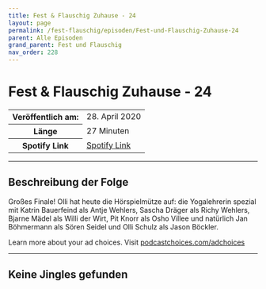 ```yaml
---
title: Fest & Flauschig Zuhause - 24
layout: page
permalink: /fest-flauschig/episoden/Fest-und-Flauschig-Zuhause-24
parent: Alle Episoden
grand_parent: Fest und Flauschig
nav_order: 228
---
```


# Fest & Flauschig Zuhause - 24
<table class="resp-table dcf-table dcf-table-responsive dcf-table-bordered dcf-table-striped dcf-w-100%">
                    <tbody>
                        <tr>
                            <th scope="row">Veröffentlich am:</th>
                            <td data-label="Veröffentlich am:">28. April 2020</td>
                        </tr>
                        <tr>
                            <th scope="row">Länge </th>
                            <td data-label="Länge ">27 Minuten</td>
                        </tr><tr>
                                <th scope="row">Spotify Link</th>
                                <td data-label="Spotify Link"><a href="https://open.spotify.com/episode/7zwOCjTp8zb2vuhTfuyDBe">Spotify Link</a></td>
                            </tr></tbody>
                </table>

***

## Beschreibung der Folge

<div>
<p>Großes Finale! Olli hat heute die Hörspielmütze auf: die Yogalehrerin spezial mit Katrin Bauerfeind als Antje Wehlers, Sascha Dräger als Richy Wehlers, Bjarne Mädel als Willi der Wirt, Pit Knorr als Osho Villee und natürlich Jan Böhmermann als Sören Seidel und Olli Schulz als Jason Böckler.</p><p> </p><p>Learn more about your ad choices. Visit <a href="https://podcastchoices.com/adchoices">podcastchoices.com/adchoices</a></p>  
</div>

***

## Keine Jingles gefunden